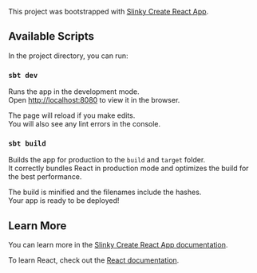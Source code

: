 This project was bootstrapped with [Slinky Create React App](https://slinky.dev/).

## Available Scripts

In the project directory, you can run:

### `sbt dev`

Runs the app in the development mode.<br>
Open [http://localhost:8080](http://localhost:8080) to view it in the browser.

The page will reload if you make edits.<br>
You will also see any lint errors in the console.

### `sbt build`

Builds the app for production to the `build` and `target` folder.<br>
It correctly bundles React in production mode and optimizes the build for the best performance.

The build is minified and the filenames include the hashes.<br>
Your app is ready to be deployed!

## Learn More

You can learn more in the [Slinky Create React App documentation](https://slinky.dev/docs/installation/).

To learn React, check out the [React documentation](https://reactjs.org/).
